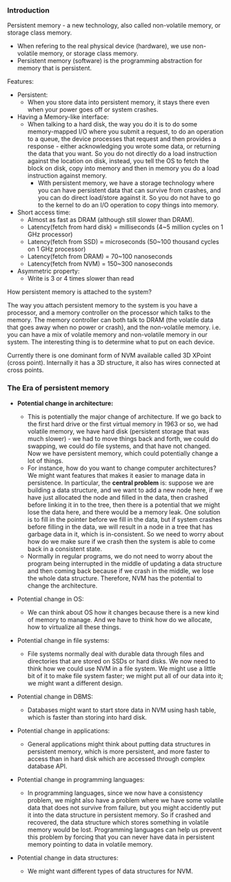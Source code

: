 ### Introduction

Persistent memory - a new technology, also called non-volatile memory, or storage class memory.

+ When refering to the real physical device (hardware), we use non-volatile memory, or storage class memory.
+ Persistent memory (software) is the programming abstraction for memory that is persistent.

Features:
+ Persistent: 
  + When you store data into persistent memory, it stays there even when your power goes off or system crashes.
+ Having a Memory-like interface: 
  + When talking to a hard disk, the way you do it is to do some memory-mapped I/O where you submit a request, to do an operation to a queue, the device processes that request and then provides a response - either acknowledging you wrote some data, or returning the data that you want. So you do not directly do a load instruction against the location on disk, instead, you tell the OS to fetch the block on disk, copy into memory and then in memory you do a load instruction against memory. 
	+ With persistent memory, we have a storage technology where you can have persistent data that can survive from crashes, and you can do direct load/store against it. So you do not have to go to the kernel to do an I/O operation to copy things into memory.
+ Short access time:
	+ Almost as fast as DRAM (although still slower than DRAM).
	+ Latency(fetch from hard disk) = milliseconds (4~5 million cycles on 1 GHz processor)
	+ Latency(fetch from SSD) = microseconds (50~100 thousand cycles on 1 GHz processor)
	+ Latency(fetch from DRAM) = 70~100 nanoseconds
	+ Latency(fetch from NVM) = 150~300 nanoseconds
+ Asymmetric property:
	+ Write is 3 or 4 times slower than read

How persistent memory is attached to the system?

The way you attach persistent memory to the system is you have a processor, and a memory controller on the processor which talks to the memory. The memory controller can both talk to DRAM (the volatile data that goes away when no power or crash), and the non-volatile memory. i.e. you can have a mix of volatile memory and non-volatile memory in our system. The interesting thing is to determine what to put on each device.

Currently there is one dominant form of NVM available called 3D XPoint (cross point). Internally it has a 3D structure, it also has wires connected at cross points.

### The Era of persistent memory

+ **Potential change in architecture:**

	+ This is potentially the major change of architecture. If we go back to the first hard drive or the first virtual memory in 1963 or so, we had volatile memory, we have hard disk (persistent storage that was much slower) - we had to move things back and forth, we could do swapping, we could do file systems, and that have not changed. Now we have persistent memory, which could potentially change a lot of things.
	+ For instance, how do you want to change computer architectures? We might want features that makes it easier to manage data in persistence. In particular, the **central problem** is: suppose we are building a data structure, and we want to add a new node here, if we have just allocated the node and filled in the data, then crashed before linking it in to the tree, then there is a potential that we might lose the data here, and there would be a memory leak. One solution is to fill in the pointer before we fill in the data, but if system crashes before filling in the data, we will result in a node in a tree that has garbage data in it, which is in-consistent. So we need to worry about how do we make sure if we crash then the system is able to come back in a consistent state. 
	+ Normally in regular programs, we do not need to worry about the program being interrupted in the middle of updating a data structure and then coming back because if we crash in the middle, we lose the whole data structure. Therefore, NVM has the potential to change the architecture. 

+ Potential change in OS:
	+ We can think about OS how it changes because there is a new kind of memory to manage. And we have to think how do we allocate, how to virtualize all these things. 

+ Potential change in file systems:
	+ File systems normally deal with durable data through files and directories that are stored on SSDs or hard disks. We now need to think how we could use NVM in a file system. We might use a little bit of it to make file system faster; we might put all of our data into it; we might want a different design. 

+ Potential change in DBMS:
	+ Databases might want to start store data in NVM using hash table, which is faster than storing into hard disk.

+ Potential change in applications: 
	+ General applications might think about putting data structures in persistent memory, which is more persistent, and more faster to access than in hard disk which are accessed through complex database API. 

+ Potential change in programming languages:
	+ In programming languages, since we now have a consistency problem, we might also have a problem where we have some volatile data that does not survive from failure, but you might accidently put it into the data structure in persistent memory. So if crashed and recovered, the data structure which stores something in volatile memory would be lost. Programming languages can help us prevent this problem by forcing that you can never have data in persistent memory pointing to data in volatile memory.

+ Potential change in data structures:
	+ We might want different types of data structures for NVM.
